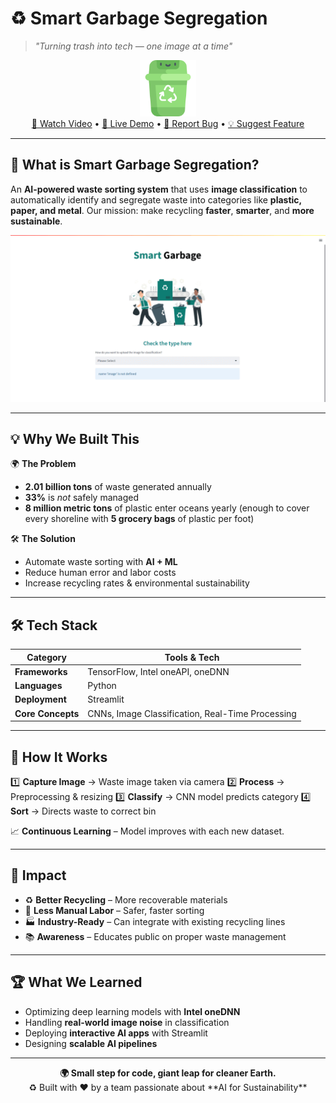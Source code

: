 

# ♻️ **Smart Garbage Segregation**

> *"Turning trash into tech — one image at a time"*

<div align="center">
  <img src="images/logo.png" alt="Logo" width="90" height="90">
  <br/>
  <a href="https://drive.google.com/file/d/1FttMlM96K5njpDYt_v4MtVvyPX62REhj/view">🎥 Watch Video</a> • 
  <a href="https://raison024-smart-garbage-segregation-deploymentapp-lfq9yb.streamlit.app/">🚀 Live Demo</a> • 
  <a href="https://github.com/raison024/Smart-Garbage-Segregation/issues">🐞 Report Bug</a> • 
  <a href="https://github.com/raison024/Smart-Garbage-Segregation/issues">💡 Suggest Feature</a>
</div>  

---

## 🌟 **What is Smart Garbage Segregation?**

An **AI-powered waste sorting system** that uses **image classification** to automatically identify and segregate waste into categories like **plastic, paper, and metal**.
Our mission: make recycling **faster**, **smarter**, and **more sustainable**.

<div align="center">
  <img src="images/SmartGarbage.gif" alt="Demo" width="750">
</div>  

---

## 💡 **Why We Built This**

🌍 **The Problem**

* **2.01 billion tons** of waste generated annually
* **33%** is *not* safely managed
* **8 million metric tons** of plastic enter oceans yearly (enough to cover every shoreline with **5 grocery bags** of plastic per foot)

🛠 **The Solution**

* Automate waste sorting with **AI + ML**
* Reduce human error and labor costs
* Increase recycling rates & environmental sustainability

---

## 🛠 **Tech Stack**

| Category          | Tools & Tech                                     |
| ----------------- | ------------------------------------------------ |
| **Frameworks**    | TensorFlow, Intel oneAPI, oneDNN                 |
| **Languages**     | Python                                           |
| **Deployment**    | Streamlit                                        |
| **Core Concepts** | CNNs, Image Classification, Real-Time Processing |

---

## 🚀 **How It Works**

1️⃣ **Capture Image** → Waste image taken via camera
2️⃣ **Process** → Preprocessing & resizing
3️⃣ **Classify** → CNN model predicts category
4️⃣ **Sort** → Directs waste to correct bin

📈 **Continuous Learning** – Model improves with each new dataset.

---

## 🌱 **Impact**

* ♻ **Better Recycling** – More recoverable materials
* 👷 **Less Manual Labor** – Safer, faster sorting
* 🏭 **Industry-Ready** – Can integrate with existing recycling lines
* 📚 **Awareness** – Educates public on proper waste management

---

## 🏆 **What We Learned**

* Optimizing deep learning models with **Intel oneDNN**
* Handling **real-world image noise** in classification
* Deploying **interactive AI apps** with Streamlit
* Designing **scalable AI pipelines**

---

<div align="center">
  <b>🌍 Small step for code, giant leap for cleaner Earth.</b>  
  <br/>  
  ♻ Built with ❤️ by a team passionate about **AI for Sustainability**
</div>  

